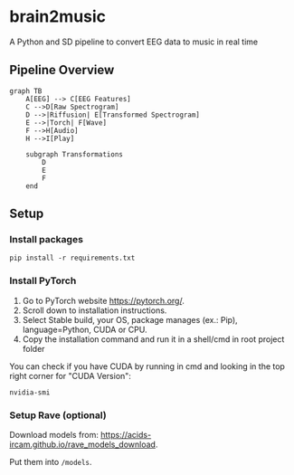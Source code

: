 # brain2music
A Python and SD pipeline to convert EEG data to music in real time

## Pipeline Overview

```mermaid
graph TB
    A[EEG] --> C[EEG Features]
    C -->D[Raw Spectrogram]
    D -->|Riffusion| E[Transformed Spectrogram]
    E -->|Torch| F[Wave]
    F -->H[Audio]
    H -->I[Play]
    
    subgraph Transformations 
        D
        E
        F
    end
```

## Setup

### Install packages

```commandline
pip install -r requirements.txt
```

### Install PyTorch

1. Go to PyTorch website https://pytorch.org/.
1. Scroll down to installation instructions.
1. Select Stable build, your OS, package manages (ex.: Pip), language=Python, CUDA or CPU. 
1. Copy the installation command and run it in a shell/cmd in root project folder

You can check if you have CUDA by running in cmd and looking in the top right corner for "CUDA Version":

```commandline
nvidia-smi
```

### Setup Rave (optional)

Download models from: https://acids-ircam.github.io/rave_models_download.

Put them into `/models`.